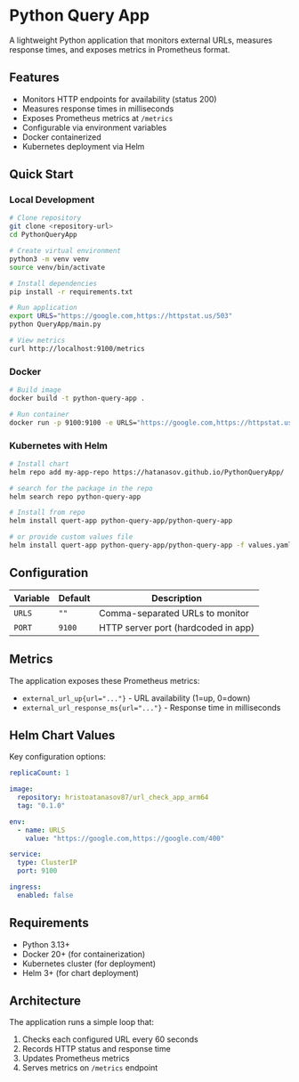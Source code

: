 # Python Query App

A lightweight Python application that monitors external URLs, measures response times, and exposes metrics in Prometheus format.

## Features

- Monitors HTTP endpoints for availability (status 200)
- Measures response times in milliseconds
- Exposes Prometheus metrics at `/metrics`
- Configurable via environment variables
- Docker containerized
- Kubernetes deployment via Helm

## Quick Start

### Local Development

```bash
# Clone repository
git clone <repository-url>
cd PythonQueryApp

# Create virtual environment
python3 -m venv venv
source venv/bin/activate

# Install dependencies
pip install -r requirements.txt

# Run application
export URLS="https://google.com,https://httpstat.us/503"
python QueryApp/main.py

# View metrics
curl http://localhost:9100/metrics
```

### Docker

```bash
# Build image
docker build -t python-query-app .

# Run container
docker run -p 9100:9100 -e URLS="https://google.com,https://httpstat.us/503" python-query-app
```

### Kubernetes with Helm

```bash
# Install chart
helm repo add my-app-repo https://hatanasov.github.io/PythonQueryApp/

# search for the package in the repo
helm search repo python-query-app

# Install from repo
helm install quert-app python-query-app/python-query-app

# or provide custom values file
helm install quert-app python-query-app/python-query-app -f values.yaml 
```

## Configuration

| Variable | Default | Description |
|----------|---------|-------------|
| `URLS` | `""` | Comma-separated URLs to monitor |
| `PORT` | `9100` | HTTP server port (hardcoded in app) |

## Metrics

The application exposes these Prometheus metrics:

- `external_url_up{url="..."}` - URL availability (1=up, 0=down)
- `external_url_response_ms{url="..."}` - Response time in milliseconds

## Helm Chart Values

Key configuration options:

```yaml
replicaCount: 1

image:
  repository: hristoatanasov87/url_check_app_arm64
  tag: "0.1.0"

env:
  - name: URLS
    value: "https://google.com,https://google.com/400"

service:
  type: ClusterIP
  port: 9100

ingress:
  enabled: false
```

## Requirements

- Python 3.13+
- Docker 20+ (for containerization)
- Kubernetes cluster (for deployment)
- Helm 3+ (for chart deployment)

## Architecture

The application runs a simple loop that:
1. Checks each configured URL every 60 seconds
2. Records HTTP status and response time
3. Updates Prometheus metrics
4. Serves metrics on `/metrics` endpoint